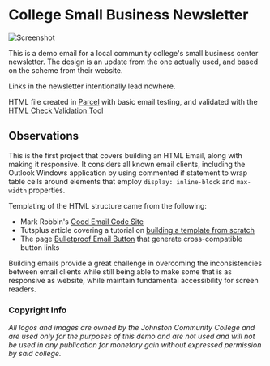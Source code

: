 # College Small Business Newsletter
![Screenshot](https://user-images.githubusercontent.com/65234762/147802599-195f6df2-e2ee-46d8-98a1-13afe74b1896.png)

This is a demo email for a local community college's small business center newsletter. The design is an update from the one actually used, and based on the scheme from their website.

Links in the newsletter intentionally lead nowhere.

HTML file created in [Parcel](https://useparcel.com) with basic email testing, and validated with the [HTML Check Validation Tool](https://www.htmlemailcheck.com/)

## Observations

This is the first project that covers building an HTML Email, along with making it responsive. It considers all known email clients, including the Outlook Windows application by using commented if statement to wrap table cells around elements that employ `display: inline-block` and `max-width` properties.

Templating of the HTML structure came from the following:
- Mark Robbin's [Good Email Code Site](https://www.goodemailcode.com/email-code/template)
- Tutsplus article covering a tutorial on [building a template from scratch](https://webdesign.tutsplus.com/articles/build-an-html-email-template-from-scratch--webdesign-12770?ref=reallygoodemails)
- The page [Bulletproof Email Button](https://buttons.cm/) that generate cross-compatible button links

Building emails provide a great challenge in overcoming the inconsistencies between email clients while still being able to make some that is as responsive as website, while maintain fundamental accessibility for screen readers.

### Copyright Info
*All logos and images are owned by the Johnston Community College and are used only for the purposes of this demo and are not used and will not be used in any publication for monetary gain without expressed permission by said college.*
